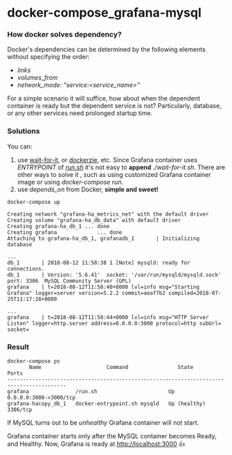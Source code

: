 # docker-compose_grafana-mysql

### How docker solves dependency?
Docker's dependencies can be determined by the following elements without specifying the order:
* *links*
* *volumes_from*
* *network_mode: "service:<service_name>"*

For a simple scenario it will suffice, how about when the dependent container is ready but the dependent service is not? Particularly, database, or any other services need prolonged startup time.

### Solutions

You can:
1. use [wait-for-it](https://github.com/vishnubob/wait-for-it), or [dockerzie](https://github.com/jwilder/dockerize), etc. Since Grafana container uses *ENTRYPOINT* of *[run.sh](https://github.com/grafana/grafana-docker/blob/master/run.sh)* it's not easy to **append** *./wait-for-it.sh*. There are other ways to solve it , such as using customized Grafana container image or using *docker-compose run*.
1. use *depends_on* from Docker, **simple and sweet!**

```
docker-compose up

Creating network "grafana-ha_metrics_net" with the default driver
Creating volume "grafana-ha_db_data" with default driver
Creating grafana-ha_db_1 ... done
Creating grafana             ... done
Attaching to grafana-ha_db_1, grafanadb_1       | Initializing database

...
db_1       | 2018-08-12 11:58:38 1 [Note] mysqld: ready for connections.
db_1       | Version: '5.6.41'  socket: '/var/run/mysqld/mysqld.sock'  port: 3306  MySQL Community Server (GPL)
grafana    | t=2018-08-12T11:58:40+0000 lvl=info msg="Starting Grafana" logger=server version=5.2.2 commit=aeaf7b2 compiled=2018-07-25T11:17:28+0000

...
grafana    | t=2018-08-12T11:58:44+0000 lvl=info msg="HTTP Server Listen" logger=http.server address=0.0.0.0:3000 protocol=http subUrl= socket=
```
### Result
```
docker-compose ps
       Name                     Command                State               Ports         
-----------------------------------------------------------------------------------------
grafana               /run.sh                       Up             0.0.0.0:3000->3000/tcp
grafana-hacopy_db_1   docker-entrypoint.sh mysqld   Up (healthy)   3306/tcp
```
If MySQL turns out to be _unhealthy_ Grafana container will not start.

Grafana container starts only after the MySQL container becomes Ready, and Healthy. Now, Grafana is ready at [http://localhost:3000](http://localhost:3000) :+1:
